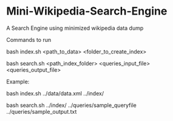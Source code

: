 # Mini-Wikipedia-Search-Engine
A Search Engine using minimized wikipedia data dump 

Commands to run

bash index.sh <path_to_data> <folder_to_create_index>

bash search.sh <path_index_folder> <queries_input_file> <queries_output_file>


Example:

bash index.sh ../data/data.xml ../index/

bash search.sh ../index/ ../queries/sample_queryfile ../queries/sample_output.txt
